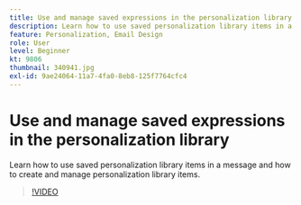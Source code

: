 ```yaml
---
title: Use and manage saved expressions in the personalization library
description: Learn how to use saved personalization library items in a message and how to create and manage personalization library items.
feature: Personalization, Email Design
role: User
level: Beginner
kt: 9806
thumbnail: 340941.jpg
exl-id: 9ae24064-11a7-4fa0-8eb8-125f7764cfc4
---
```

# Use and manage saved expressions in the personalization library

Learn how to use saved personalization library items in a message and how to create and manage personalization library items.

>[!VIDEO](https://video.tv.adobe.com/v/340941?quality=12&learn=on)

